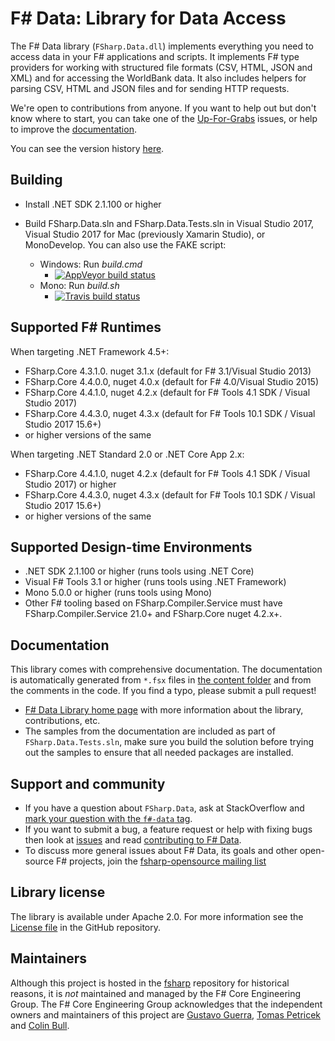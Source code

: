 # F# Data: Library for Data Access

The F# Data library (`FSharp.Data.dll`) implements everything you need to access data in your F# applications 
and scripts. It implements F# type providers for working with structured file formats (CSV, HTML, JSON and XML) and 
for accessing the WorldBank data. It also includes helpers for parsing CSV, HTML and JSON files and for sending HTTP requests.

We're open to contributions from anyone. If you want to help out but don't know where to start, you can take one of the [Up-For-Grabs](https://github.com/fsharp/FSharp.Data/labels/up-for-grabs) issues, or help to improve the [documentation][3].

You can see the version history [here](RELEASE_NOTES.md).

## Building

- Install .NET SDK 2.1.100 or higher
- Build FSharp.Data.sln and FSharp.Data.Tests.sln in Visual Studio 2017, Visual Studio 2017 for Mac (previously Xamarin Studio), or MonoDevelop. You can also use the FAKE script:

  * Windows: Run *build.cmd* 
    * [![AppVeyor build status](https://ci.appveyor.com/api/projects/status/vlw9avsb91rjfy39)](https://ci.appveyor.com/project/ovatsus/fsharp-data)
  * Mono: Run *build.sh*
    * [![Travis build status](https://travis-ci.org/fsharp/FSharp.Data.svg)](https://travis-ci.org/fsharp/FSharp.Data)

## Supported F# Runtimes

When targeting .NET Framework 4.5+:

- FSharp.Core 4.3.1.0. nuget 3.1.x (default for F# 3.1/Visual Studio 2013)
- FSharp.Core 4.4.0.0, nuget 4.0.x (default for F# 4.0/Visual Studio 2015)
- FSharp.Core 4.4.1.0, nuget 4.2.x (default for F# Tools 4.1 SDK / Visual Studio 2017)
- FSharp.Core 4.4.3.0, nuget 4.3.x (default for F# Tools 10.1 SDK / Visual Studio 2017 15.6+)
- or higher versions of the same

When targeting .NET Standard 2.0 or .NET Core App 2.x:

- FSharp.Core 4.4.1.0, nuget 4.2.x (default for F# Tools 4.1 SDK / Visual Studio 2017) or higher
- FSharp.Core 4.4.3.0, nuget 4.3.x (default for F# Tools 10.1 SDK / Visual Studio 2017 15.6+)
- or higher versions of the same

## Supported Design-time Environments

- .NET SDK 2.1.100 or higher (runs tools using .NET Core)
- Visual F# Tools 3.1 or higher (runs tools using .NET Framework)
- Mono 5.0.0 or higher (runs tools using Mono)
- Other F# tooling based on FSharp.Compiler.Service must have FSharp.Compiler.Service 21.0+ and FSharp.Core nuget 4.2.x+.

## Documentation 

This library comes with comprehensive documentation. The documentation is 
automatically generated from `*.fsx` files in [the content folder][2] and from the comments in the code. If you find a typo, please submit a pull request! 
 - [F# Data Library home page][3] with more information about the library, contributions, etc.
 - The samples from the documentation are included as part of `FSharp.Data.Tests.sln`, make sure you build the
solution before trying out the samples to ensure that all needed packages are installed.

## Support and community

 - If you have a question about `FSharp.Data`, ask at StackOverflow and [mark your question with the `f#-data` tag](http://stackoverflow.com/questions/tagged/f%23-data). 
 - If you want to submit a bug, a feature request or help with fixing bugs then look at [issues](https://github.com/fsharp/FSharp.Data/issues) and read [contributing to F# Data](https://github.com/fsharp/FSharp.Data/blob/master/CONTRIBUTING.md).
 - To discuss more general issues about F# Data, its goals and other open-source F# projects, join the [fsharp-opensource mailing list](http://groups.google.com/group/fsharp-opensource)

## Library license

The library is available under Apache 2.0. For more information see the [License file][1] in the GitHub repository.

## Maintainers

Although this project is hosted in the [fsharp](https://github.com/fsharp) repository for historical reasons, it is _not_ maintained and managed by the F# Core Engineering Group. The F# Core Engineering Group acknowledges that the independent owners and maintainers of this project are [Gustavo Guerra](http://github.com/ovatsus), [Tomas Petricek](http://github.com/tpetricek) and [Colin Bull](http://github.com/colinbull).



 [1]: https://github.com/fsharp/FSharp.Data/blob/master/LICENSE.md
 [2]: https://github.com/fsharp/FSharp.Data/tree/master/docs/content
 [3]: http://fsharp.github.io/FSharp.Data/
